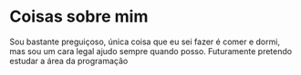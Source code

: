 # Coisas sobre mim
Sou bastante preguiçoso, única coisa que eu sei fazer é comer e dormi, mas sou um cara legal ajudo sempre quando posso.
Futuramente pretendo estudar a área da programação
